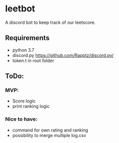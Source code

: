 # leetbot
A discord bot to keep track of our leetscore.

## Requirements

- python 3.7
- discord.py https://github.com/Rapptz/discord.py/
- token.t in root folder

## ToDo:
### MVP:
- Score logic
- print ranking logic

### Nice to have:
- command for own rating and ranking
- possibility to merge multiple log.csv